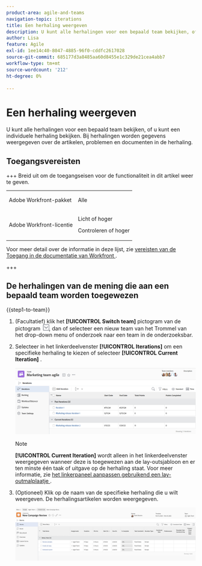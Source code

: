 ```yaml
---
product-area: agile-and-teams
navigation-topic: iterations
title: Een herhaling weergeven
description: U kunt alle herhalingen voor een bepaald team bekijken, of u kunt een individuele herhaling bekijken. Bij herhalingen worden gegevens weergegeven over de artikelen, problemen en documenten in de herhaling.
author: Lisa
feature: Agile
exl-id: 1ee14c40-8047-4885-96f0-cddfc2617028
source-git-commit: 685177d3a8485aa60d8455e1c329de21cea4abb7
workflow-type: tm+mt
source-wordcount: '212'
ht-degree: 0%

---
```


# Een herhaling weergeven

U kunt alle herhalingen voor een bepaald team bekijken, of u kunt een individuele herhaling bekijken. Bij herhalingen worden gegevens weergegeven over de artikelen, problemen en documenten in de herhaling.

## Toegangsvereisten

+++ Breid uit om de toegangseisen voor de functionaliteit in dit artikel weer te geven.

<table style="table-layout:auto"> 
 <col> 
 </col> 
 <col> 
 </col> 
 <tbody> 
  <tr> 
   <td role="rowheader">Adobe Workfront-pakket</td> 
   <td> <p>Alle</p> </td> 
  </tr> 
  <tr> 
   <td role="rowheader">Adobe Workfront-licentie</td> 
   <td> <p>Licht of hoger</p> 
   <p>Controleren of hoger</p> </td> 
  </tr>
 </tbody> 
</table>

Voor meer detail over de informatie in deze lijst, zie [ vereisten van de Toegang in de documentatie van Workfront ](/help/quicksilver/administration-and-setup/add-users/access-levels-and-object-permissions/access-level-requirements-in-documentation.md).

+++

## De herhalingen van de mening die aan een bepaald team worden toegewezen

{{step1-to-team}}

1. (Facultatief) klik het **[!UICONTROL Switch team]** pictogram van de pictogram ![ Schakelaar teampictogram ](assets/switch-team-icon.png), dan of selecteer een nieuw team van het Trommel van het drop-down menu of onderzoek naar een team in de onderzoeksbar.

1. Selecteer in het linkerdeelvenster **[!UICONTROL Iterations]** om een specifieke herhaling te kiezen of selecteer **[!UICONTROL Current Iteration]** .

   ![ Lijst van de Interlatie ](assets/view-iteration-list.png)

   >[!NOTE]
   >
   >**[!UICONTROL Current Iteration]** wordt alleen in het linkerdeelvenster weergegeven wanneer deze is toegewezen aan de lay-outsjabloon en er ten minste één taak of uitgave op de herhaling staat. Voor meer informatie, zie [ het linkerpaneel aanpassen gebruikend een lay-outmalplaatje ](/help/quicksilver/administration-and-setup/customize-workfront/use-layout-templates/customize-left-panel.md).


1. (Optioneel) Klik op de naam van de specifieke herhaling die u wilt weergeven.
De herhalingsartikelen worden weergegeven.

   ![[!UICONTROL Stories in iteration]](assets/iteration-stories-list.png)
